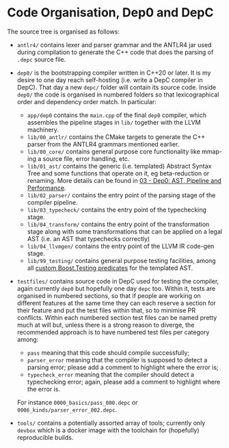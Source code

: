 # Code Organisation, Dep0 and DepC

The source tree is organised as follows:
* `antlr4/` contains lexer and parser grammar and the ANTLR4 jar used during compilation to generate the C++ code that does the parsing of `.depc` source file.
* `dep0/` is the bootstrapping compiler written in C++20 or later.
It is my desire to one day reach self-hosting (i.e. write a DepC compiler in DepC).
That day a new `depc/` folder will contain its source code.
Inside `dep0/` the code is organised in numbered folders so that lexicographical order and dependency order match.
In particular:
  * `app/dep0` contains the `main.cpp` of the final `dep0` compiler, which assembles the pipeline stages in `lib/` together with the LLVM machinery.
  * `lib/00_antlr/` contains the CMake targets to generate the C++ parser from the ANTLR4 grammars mentioned earlier.
  * `lib/00_core/` contains general purpose core functionality like mmap-ing a source file, error handling, etc.
  * `lib/01_ast/` contains the generic (i.e. templated) Abstract Syntax Tree and some functions that operate on it, eg beta-reduction or renaming.
    More details can be found in [03 - Dep0: AST, Pipeline and Performance](03_dep0.md).
  * `lib/02_parser/` contains the entry point of the parsing stage of the compiler pipeline.
  * `lib/03_typecheck/` contains the entry point of the typechecking stage.
  * `lib/04_transform/` contains the entry point of the transformation stage along with some transformations that can be applied on a legal AST (i.e. an AST that typechecks correctly)
  * `lib/04_llvmgen/` contains the entry point of the LLVM IR code-gen stage.
  * `lib/99_testing/` contains general purpose testing facilities, among all
  [custom Boost.Testing predicates](https://beta.boost.org/doc/libs/1_82_0/libs/test/doc/html/boost_test/testing_tools/custom_predicates.html)
  for the templated AST.
* `testfiles/` contains source code in DepC used for testing the compiler, again currently `dep0` but hopefully one day `depc` too.
Within it, tests are organised in numbered sections, so that if people are working on different features at the same time they can each reserve a section for their feature and put the test files within that, so to minimise PR conflicts.
Within each numbered section test files can be named pretty much at will but, unless there is a strong reason to diverge,
the recommended approach is to have numbered test files per category among:
  * `pass` meaning that this code should compile successfully;
  * `parser_error` meaning that the compiler is supposed to detect a parsing error; please add a comment to highlight where the error is;
  * `typecheck_error` meaning that the compiler should detect a typechecking error; again, please add a comment to highlight where the error is.
  
  For instance `0000_basics/pass_000.depc` or `0006_kinds/parser_error_002.depc`.
* `tools/` contains a potentially assorted array of tools; currently only `devbox` which is a docker image with the toolchain for (hopefully) reproducible builds.
